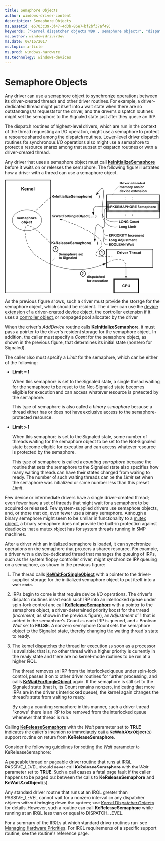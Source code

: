 ```yaml
---
title: Semaphore Objects
author: windows-driver-content
description: Semaphore Objects
ms.assetid: e6703c39-3b47-4d3b-86e7-bf2bf37af493
keywords: ["kernel dispatcher objects WDK , semaphore objects", "dispatcher objects WDK kernel , semaphore objects", "semaphore objects WDK kernel", "KeInitializeSemaphore", "waiting on semaphore objects", "KeReleaseSemaphore", "counting semaphores WDK kernel", "binary semaphores WDK kernel", "wait states WDK kernel"]
ms.author: windowsdriverdev
ms.date: 06/16/2017
ms.topic: article
ms.prod: windows-hardware
ms.technology: windows-devices
---
```


# Semaphore Objects





Any driver can use a semaphore object to synchronize operations between its driver-created threads and other driver routines. For example, a driver-dedicated thread might put itself into a wait state when there are no outstanding I/O requests for the driver, and the driver's dispatch routines might set the semaphore to the Signaled state just after they queue an IRP.

The dispatch routines of highest-level drivers, which are run in the context of the thread requesting an I/O operation, might use a semaphore to protect a resource shared among the dispatch routines. Lower-level driver dispatch routines for synchronous I/O operations also might use a semaphore to protect a resource shared among that subset of dispatch routines or with a driver-created thread.

Any driver that uses a semaphore object must call [**KeInitializeSemaphore**](https://msdn.microsoft.com/library/windows/hardware/ff552150) before it waits on or releases the semaphore. The following figure illustrates how a driver with a thread can use a semaphore object.

![diagram illustrating waiting for a semaphore object](images/3semobj.png)

As the previous figure shows, such a driver must provide the storage for the semaphore object, which should be resident. The driver can use the [device extension](device-extensions.md) of a driver-created device object, the controller extension if it uses a [controller object](using-controller-objects.md), or nonpaged pool allocated by the driver.

When the driver's [*AddDevice*](https://msdn.microsoft.com/library/windows/hardware/ff540521) routine calls **KeInitializeSemaphore**, it must pass a pointer to the driver's resident storage for the semaphore object. In addition, the caller must specify a *Count* for the semaphore object, as shown in the previous figure, that determines its initial state (nonzero for Signaled).

The caller also must specify a *Limit* for the semaphore, which can be either of the following:

-   **Limit = 1**

    When this semaphore is set to the Signaled state, a single thread waiting for the semaphore to be reset to the Not-Signaled state becomes eligible for execution and can access whatever resource is protected by the semaphore.

    This type of semaphore is also called a *binary semaphore* because a thread either has or does not have exclusive access to the semaphore-protected resource.

-   **Limit &gt; 1**

    When this semaphore is set to the Signaled state, some number of threads waiting for the semaphore object to be set to the Not-Signaled state become eligible for execution and can access whatever resource is protected by the semaphore.

    This type of semaphore is called a *counting semaphore* because the routine that sets the semaphore to the Signaled state also specifies how many waiting threads can have their states changed from waiting to ready. The number of such waiting threads can be the *Limit* set when the semaphore was initialized or some number less than this preset *Limit*.

Few device or intermediate drivers have a single driver-created thread; even fewer have a set of threads that might wait for a semaphore to be acquired or released. Few system-supplied drivers use semaphore objects, and, of those that do, even fewer use a binary semaphore. Although a binary semaphore might seem to be similar in functionality to a [mutex object](mutex-objects.md), a binary semaphore does not provide the built-in protection against deadlocks that a mutex object has for system threads running in SMP machines.

After a driver with an initialized semaphore is loaded, it can synchronize operations on the semaphore that protects a shared resource. For example, a driver with a device-dedicated thread that manages the queuing of IRPs, such as the system floppy controller driver, might synchronize IRP queuing on a semaphore, as shown in the previous figure:

1.  The thread calls [**KeWaitForSingleObject**](https://msdn.microsoft.com/library/windows/hardware/ff553350) with a pointer to the driver-supplied storage for the initialized semaphore object to put itself into a wait state.

2.  IRPs begin to come in that require device I/O operations. The driver's dispatch routines insert each such IRP into an interlocked queue under spin-lock control and call [**KeReleaseSemaphore**](https://msdn.microsoft.com/library/windows/hardware/ff553143) with a pointer to the semaphore object, a driver-determined priority boost for the thread (*Increment*, as shown in the previous figure), an *Adjustment* of 1 that is added to the semaphore's Count as each IRP is queued, and a Boolean *Wait* set to **FALSE**. A nonzero semaphore Count sets the semaphore object to the Signaled state, thereby changing the waiting thread's state to ready.

3.  The kernel dispatches the thread for execution as soon as a processor is available: that is, no other thread with a higher priority is currently in the ready state and there are no kernel-mode routines to be run at a higher IRQL.

    The thread removes an IRP from the interlocked queue under spin-lock control, passes it on to other driver routines for further processing, and calls [**KeWaitForSingleObject**](https://msdn.microsoft.com/library/windows/hardware/ff553350) again. If the semaphore is still set to the Signaled state (that is, its Count remains nonzero, indicating that more IRPs are in the driver's interlocked queue), the kernel again changes the thread's state from waiting to ready.

    By using a counting semaphore in this manner, such a driver thread "knows" there is an IRP to be removed from the interlocked queue whenever that thread is run.

Calling [**KeReleaseSemaphore**](https://msdn.microsoft.com/library/windows/hardware/ff553143) with the *Wait* parameter set to **TRUE** indicates the caller's intention to immediately call a **KeWait*Xxx*Object**(s) support routine on return from **KeReleaseSemaphore**.

Consider the following guidelines for setting the *Wait* parameter to KeReleaseSemaphore:

A pageable thread or pageable driver routine that runs at IRQL PASSIVE\_LEVEL should never call **KeReleaseSemaphore** with the *Wait* parameter set to **TRUE**. Such a call causes a fatal page fault if the caller happens to be paged out between the calls to **KeReleaseSemaphore** and **KeWait*Xxx*Object**(s).

Any standard driver routine that runs at an IRQL greater than PASSIVE\_LEVEL cannot wait for a nonzero interval on any dispatcher objects without bringing down the system; see [Kernel Dispatcher Objects](kernel-dispatcher-objects.md) for details. However, such a routine can call **KeReleaseSemaphore** while running at an IRQL less than or equal to DISPATCH\_LEVEL.

For a summary of the IRQLs at which standard driver routines run, see [Managing Hardware Priorities](managing-hardware-priorities.md). For IRQL requirements of a specific support routine, see the routine's reference page.

 

 




